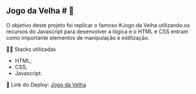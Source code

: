 <h2> Jogo da Velha # 🧓 </h2>


O objetivo deste projeto foi replicar o famoso #Jogo da Velha utilizando os recursos do Javascript para desenvolver a lógica e o HTML e CSS entram como importante elementos de manipulação e estilização.

👨‍💻 Stacks utilizadas
- HTML;
- CSS;
- Javascript.

🔗 Link do Deploy: <a href="" target="_blank"> Jogo da Velha </a>

